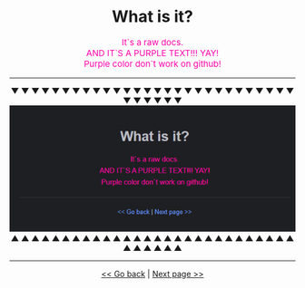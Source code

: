 <h1 align="center">What is it?</h1>

<p align="center" style="font-size: 15px; color: #FF00AA">
    It`s a raw docs.
    <br>
    AND IT`S A PURPLE TEXT!!! YAY!
    <br>
    Purple color don`t work on github!
</p>

--- 
<p align="center">
    <b>
        ▼ ▼ ▼ ▼ ▼ ▼ ▼ ▼ ▼ ▼ ▼ ▼ ▼ ▼ ▼ ▼ ▼ ▼ ▼ ▼ ▼ ▼ ▼ ▼ ▼ ▼ ▼ ▼ ▼ ▼ ▼ ▼ ▼ ▼
    </b>
    <br>
    <img alt="MegaScreenshot3000" src="../../img/docs/LmaoPurpleColor.png">
    <br>
    <b>
        ▲ ▲ ▲ ▲ ▲ ▲ ▲ ▲ ▲ ▲ ▲ ▲ ▲ ▲ ▲ ▲ ▲ ▲ ▲ ▲ ▲ ▲ ▲ ▲ ▲ ▲ ▲ ▲ ▲ ▲ ▲ ▲ ▲ ▲ 
    </b>
</p>


---

<p align="center">
<a href="../../README.md"> << Go back</a>
|
<a href="./core.progress.md"> Next page >> </a>
</p>